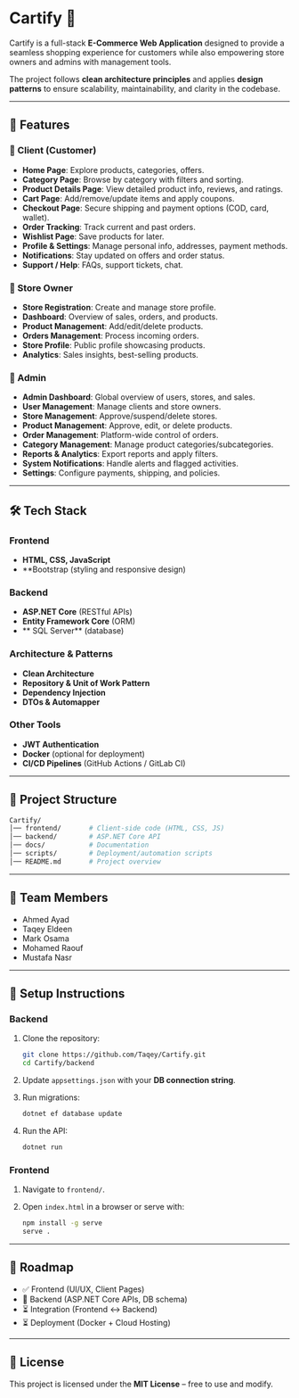 # Cartify 🛒

Cartify is a full-stack **E-Commerce Web Application** designed to provide a seamless shopping experience for customers while also empowering store owners and admins with management tools.

The project follows **clean architecture principles** and applies **design patterns** to ensure scalability, maintainability, and clarity in the codebase.

---

## 🚀 Features

### 👤 Client (Customer)

* **Home Page**: Explore products, categories, offers.
* **Category Page**: Browse by category with filters and sorting.
* **Product Details Page**: View detailed product info, reviews, and ratings.
* **Cart Page**: Add/remove/update items and apply coupons.
* **Checkout Page**: Secure shipping and payment options (COD, card, wallet).
* **Order Tracking**: Track current and past orders.
* **Wishlist Page**: Save products for later.
* **Profile & Settings**: Manage personal info, addresses, payment methods.
* **Notifications**: Stay updated on offers and order status.
* **Support / Help**: FAQs, support tickets, chat.

### 🏬 Store Owner

* **Store Registration**: Create and manage store profile.
* **Dashboard**: Overview of sales, orders, and products.
* **Product Management**: Add/edit/delete products.
* **Orders Management**: Process incoming orders.
* **Store Profile**: Public profile showcasing products.
* **Analytics**: Sales insights, best-selling products.

### 🔑 Admin

* **Admin Dashboard**: Global overview of users, stores, and sales.
* **User Management**: Manage clients and store owners.
* **Store Management**: Approve/suspend/delete stores.
* **Product Management**: Approve, edit, or delete products.
* **Order Management**: Platform-wide control of orders.
* **Category Management**: Manage product categories/subcategories.
* **Reports & Analytics**: Export reports and apply filters.
* **System Notifications**: Handle alerts and flagged activities.
* **Settings**: Configure payments, shipping, and policies.

---

## 🛠️ Tech Stack

### Frontend

* **HTML, CSS, JavaScript**
* **Bootstrap  (styling and responsive design)

### Backend

* **ASP.NET Core** (RESTful APIs)
* **Entity Framework Core** (ORM)
* ** SQL Server** (database)

### Architecture & Patterns

* **Clean Architecture**
* **Repository & Unit of Work Pattern**
* **Dependency Injection**
* **DTOs & Automapper**

### Other Tools

* **JWT Authentication**
* **Docker** (optional for deployment)
* **CI/CD Pipelines** (GitHub Actions / GitLab CI)

---

## 📂 Project Structure

```bash
Cartify/
│── frontend/       # Client-side code (HTML, CSS, JS)
│── backend/        # ASP.NET Core API
│── docs/           # Documentation
│── scripts/        # Deployment/automation scripts
│── README.md       # Project overview
```

---

## 👥 Team Members

* Ahmed Ayad 
* Taqey Eldeen
* Mark Osama
* Mohamed Raouf
* Mustafa Nasr

---

## 📌 Setup Instructions

### Backend

1. Clone the repository:

   ```bash
   git clone https://github.com/Taqey/Cartify.git
   cd Cartify/backend
   ```
2. Update `appsettings.json` with your **DB connection string**.
3. Run migrations:

   ```bash
   dotnet ef database update
   ```
4. Run the API:

   ```bash
   dotnet run
   ```

### Frontend

1. Navigate to `frontend/`.
2. Open `index.html` in a browser or serve with:

   ```bash
   npm install -g serve
   serve .
   ```

---

## 📅 Roadmap

* ✅ Frontend (UI/UX, Client Pages)
* 🔄 Backend (ASP.NET Core APIs, DB schema)
* ⏳ Integration (Frontend ↔ Backend)
* ⏳ Deployment (Docker + Cloud Hosting)

---

## 📜 License

This project is licensed under the **MIT License** – free to use and modify.
